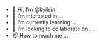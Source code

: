 - 👋 Hi, I’m @kyilsin
- 👀 I’m interested in ...
- 🌱 I’m currently learning ...
- 💞️ I’m looking to collaborate on ...
- 📫 How to reach me ...

<!---
kyilsin/kyilsin is a ✨ special ✨ repository because its `README.md` (this file) appears on your GitHub profile.
You can click the Preview link to take a look at your changes.
--->

